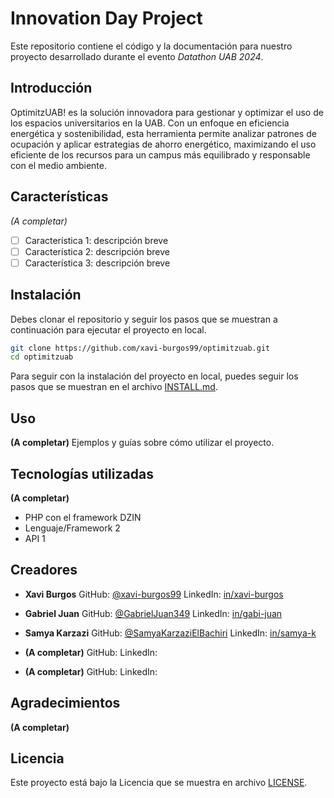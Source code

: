 # Innovation Day Project
Este repositorio contiene el código y la documentación para nuestro proyecto desarrollado durante el evento *Datathon UAB 2024*.

## Introducción
OptimitzUAB! es la solución innovadora para gestionar y optimizar el uso de los espacios universitarios en la UAB. Con un enfoque en eficiencia energética y sostenibilidad, esta herramienta permite analizar patrones de ocupación y aplicar estrategias de ahorro energético, maximizando el uso eficiente de los recursos para un campus más equilibrado y responsable con el medio ambiente.

## Características
*(A completar)*
- [ ] Característica 1: descripción breve
- [ ] Característica 2: descripción breve
- [ ] Característica 3: descripción breve

## Instalación
Debes clonar el repositorio y seguir los pasos que se muestran a continuación para ejecutar el proyecto en local.

```bash
git clone https://github.com/xavi-burgos99/optimitzuab.git
cd optimitzuab
```

Para seguir con la instalación del proyecto en local, puedes seguir los pasos que se muestran en el archivo [INSTALL.md](INSTALL.md).

## Uso
**(A completar)**
Ejemplos y guías sobre cómo utilizar el proyecto.

## Tecnologías utilizadas
**(A completar)**
- PHP con el framework DZIN
- Lenguaje/Framework 2
- API 1

## Creadores
- **Xavi Burgos**
  GitHub: [@xavi-burgos99](https://github.com/xavi-burgos99)
  LinkedIn: [in/xavi-burgos](https://www.linkedin.com/in/xavi-burgos/)

- **Gabriel Juan**
  GitHub: [@GabrielJuan349](https://github.com/GabrielJuan349)
  LinkedIn: [in/gabi-juan](https://www.linkedin.com/in/gabi-juan)

- **Samya Karzazi**
  GitHub: [@SamyaKarzaziElBachiri](https://github.com/SamyaKarzaziElBachiri)
  LinkedIn: [in/samya-k](https://www.linkedin.com/in/samya-k-2ba678235)

- **(A completar)**
  GitHub: []()
  LinkedIn: []()

- **(A completar)**
  GitHub: []()
  LinkedIn: []()

## Agradecimientos
**(A completar)**


## Licencia

Este proyecto está bajo la Licencia que se muestra en archivo [LICENSE](LICENSE).

